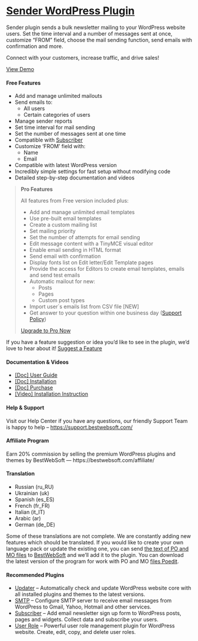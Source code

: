 <a href="https://bestwebsoft.com/products/wordpress/plugins/sender/" target=_blank>Sender WordPress Plugin</a>
========================

<p>Sender plugin sends a bulk newsletter mailing to your WordPress website users. Set the time interval and a number of messages sent at once, customize &#8220;FROM&#8221; field, choose the mail sending function, send emails with confirmation and more.</p>
<p>Connect with your customers, increase traffic, and drive sales!</p>
<p><a href="https://bestwebsoft.com/demo-sender-plugin/?ref=readme" rel="nofollow ugc">View Demo</a></p>
<p></p>
<h4>Free Features</h4>
<ul>
<li>Add and manage unlimited mailouts</li>
<li>Send emails to:
<ul>
<li>All users</li>
<li>Certain categories of users</li>
</ul>
</li>
<li>Manage sender reports</li>
<li>Set time interval for mail sending</li>
<li>Set the number of messages sent at one time</li>
<li>Compatible with <a href="https://bestwebsoft.com/products/wordpress/plugins/subscriber/?k=9e068dce9989e5146fafbf42ee471f54" rel="nofollow ugc">Subscriber</a></li>
<li>Customize &#8216;FROM&#8217; field with:
<ul>
<li>Name</li>
<li>Email</li>
</ul>
</li>
<li>Compatible with latest WordPress version</li>
<li>Incredibly simple settings for fast setup without modifying code</li>
<li>Detailed step-by-step documentation and videos</li>
</ul>
<blockquote>
<p><strong>Pro Features</strong></p>
<p>All features from Free version included plus:</p>
<ul>
<li>Add and manage unlimited email templates</li>
<li>Use pre-built email templates</li>
<li>Create a custom mailing list</li>
<li>Set mailing priority</li>
<li>Set the number of attempts for email sending</li>
<li>Edit message content with a TinyMCE visual editor</li>
<li>Enable email sending in HTML format</li>
<li>Send email with confirmation</li>
<li>Display fonts list on Edit letter/Edit Template pages</li>
<li>Provide the access for Editors to create email templates, emails and send test emails</li>
<li>Automatic mailout for new:
<ul>
<li>Posts</li>
<li>Pages</li>
<li>Custom post types</li>
</ul>
</li>
<li>Import user`s emails list from CSV file [NEW]</li>
<li>Get answer to your question within one business day (<a href="https://bestwebsoft.com/support-policy/" rel="nofollow ugc">Support Policy</a>)</li>
</ul>
<p><a href="https://bestwebsoft.com/products/wordpress/plugins/sender/?k=f658a48b03f44d5d82ec3cbccba9664b" rel="nofollow ugc">Upgrade to Pro Now</a></p>
</blockquote>
<p>If you have a feature suggestion or idea you&#8217;d like to see in the plugin, we&#8217;d love to hear about it! <a href="https://support.bestwebsoft.com/hc/en-us/requests/new" rel="nofollow ugc">Suggest a Feature</a></p>
<h4>Documentation &amp; Videos</h4>
<ul>
<li><a href="https://bestwebsoft.com/documentation/sender/sender-user-guide/" rel="nofollow ugc">[Doc] User Guide</a></li>
<li><a href="https://bestwebsoft.com/documentation/how-to-install-a-wordpress-product/how-to-install-a-wordpress-plugin/" rel="nofollow ugc">[Doc] Installation</a></li>
<li><a href="https://bestwebsoft.com/documentation/how-to-purchase-a-wordpress-plugin/how-to-purchase-wordpress-plugin-from-bestwebsoft/" rel="nofollow ugc">[Doc] Purchase</a></li>
<li><a href="https://www.youtube.com/watch?v=VIrkPiUJv08" rel="nofollow ugc">[Video] Installation Instruction</a></li>
</ul>
<h4>Help &amp; Support</h4>
<p>Visit our Help Center if you have any questions, our friendly Support Team is happy to help &#8211; <a href="https://support.bestwebsoft.com/" rel="nofollow ugc">https://support.bestwebsoft.com/</a></p>
<h4>Affiliate Program</h4>
<p>Earn 20% commission by selling the premium WordPress plugins and themes by BestWebSoft — https://bestwebsoft.com/affiliate/</p>
<h4>Translation</h4>
<ul>
<li>Russian (ru_RU)</li>
<li>Ukrainian (uk)</li>
<li>Spanish (es_ES)</li>
<li>French (fr_FR)</li>
<li>Italian (it_IT)</li>
<li>Arabic (ar)</li>
<li>German (de_DE)</li>
</ul>
<p>Some of these translations are not complete. We are constantly adding new features which should be translated. If you would like to create your own language pack or update the existing one, you can send <a href="https://codex.wordpress.org/Translating_WordPress" rel="nofollow ugc">the text of PO and MO files</a> to <a href="https://support.bestwebsoft.com/hc/en-us/requests/new" rel="nofollow ugc">BestWebSoft</a> and we&#8217;ll add it to the plugin. You can download the latest version of the program for work with PO and MO <a href="https://www.poedit.net/download.php" rel="nofollow ugc">files Poedit</a>.</p>
<h4>Recommended Plugins</h4>
<ul>
<li><a href="https://bestwebsoft.com/products/wordpress/plugins/updater/?k=94d3b6d567ade1cd7a988b80874cdee7" rel="nofollow ugc">Updater</a> &#8211; Automatically check and update WordPress website core with all installed plugins and themes to the latest versions.</li>
<li><a href="https://bestwebsoft.com/products/wordpress/plugins/smtp/" rel="nofollow ugc">SMTP</a> &#8211; Configure SMTP server to receive email messages from WordPress to Gmail, Yahoo, Hotmail and other services.</li>
<li><a href="https://bestwebsoft.com/products/wordpress/plugins/subscriber/?k=9e068dce9989e5146fafbf42ee471f54" rel="nofollow ugc">Subscriber</a> &#8211; Add email newsletter sign up form to WordPress posts, pages and widgets. Collect data and subscribe your users.</li>
<li><a href="https://bestwebsoft.com/products/wordpress/plugins/user-role/?k=dd628108fbb7abe1e063391ae40b7056" rel="nofollow ugc">User Role</a> &#8211; Powerful user role management plugin for WordPress website. Create, edit, copy, and delete user roles.</li>
</ul>
